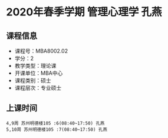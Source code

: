 # 2020年春季学期 管理心理学 孔燕






## 课程信息

- 课程号：MBA8002.02
- 学分：2
- 教学类型：理论课
- 开课单位：MBA中心
- 课程类别：硕士
- 课程层次：专业硕士

## 上课时间

```
4,9周 苏州明德楼105 :6(08:40~17:50) 孔燕
5,10周 苏州明德楼105 :7(08:40~17:50) 孔燕
```


